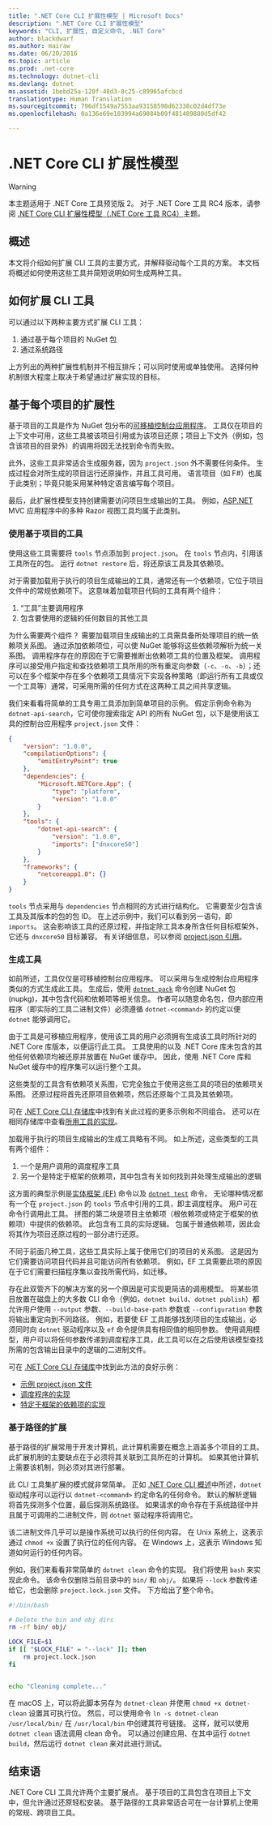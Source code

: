 ```yaml
---
title: ".NET Core CLI 扩展性模型 | Microsoft Docs"
description: ".NET Core CLI 扩展性模型"
keywords: "CLI, 扩展性, 自定义命令, .NET Core"
author: blackdwarf
ms.author: mairaw
ms.date: 06/20/2016
ms.topic: article
ms.prod: .net-core
ms.technology: dotnet-cli
ms.devlang: dotnet
ms.assetid: 1bebd25a-120f-48d3-8c25-c89965afcbcd
translationtype: Human Translation
ms.sourcegitcommit: 796df1549a7553aa93158598d62338c02d4df73e
ms.openlocfilehash: 0a136e69e103994a69084b09f481489880d5df42

---
```


# <a name="net-core-cli-extensibility-model"></a>.NET Core CLI 扩展性模型 

> [!WARNING]
> 本主题适用于 .NET Core 工具预览版 2。 对于 .NET Core 工具 RC4 版本，请参阅 [.NET Core CLI 扩展性模型（.NET Core 工具 RC4）](../preview3/tools/extensibility.md)主题。

## <a name="overview"></a>概述
本文将介绍如何扩展 CLI 工具的主要方式，并解释驱动每个工具的方案。 本文档将概述如何使用这些工具并简短说明如何生成两种工具。 

## <a name="how-to-extend-cli-tools"></a>如何扩展 CLI 工具
可以通过以下两种主要方式扩展 CLI 工具：

1. 通过基于每个项目的 NuGet 包
2. 通过系统路径

上方列出的两种扩展性机制并不相互排斥；可以同时使用或单独使用。 选择何种机制很大程度上取决于希望通过扩展实现的目标。

## <a name="per-project-based-extensibility"></a>基于每个项目的扩展性
基于项目的工具是作为 NuGet 包分布的[可移植控制台应用程序](../deploying/index.md)。 工具仅在项目的上下文中可用，这些工具被该项目引用或为该项目还原；项目上下文外（例如，包含该项目的目录外）的调用将因无法找到命令而失败。

此外，这些工具非常适合生成服务器，因为 `project.json` 外不需要任何条件。 生成过程会对所生成的项目运行还原操作，并且工具可用。 语言项目（如 F#）也属于此类别；毕竟只能采用某种特定语言编写每个项目。 

最后，此扩展性模型支持创建需要访问项目生成输出的工具。 例如，[ASP.NET](https://www.asp.net/) MVC 应用程序中的多种 Razor 视图工具均属于此类别。 

### <a name="consuming-per-project-tools"></a>使用基于项目的工具
使用这些工具需要将 `tools` 节点添加到 `project.json`。 在 `tools` 节点内，引用该工具所在的包。 运行 `dotnet restore` 后，将还原该工具及其依赖项。 

对于需要加载用于执行的项目生成输出的工具，通常还有一个依赖项，它位于项目文件中的常规依赖项下。 这意味着加载项目代码的工具有两个组件： 

1. “工具”主要调用程序
2. 包含要使用的逻辑的任何数目的其他工具 

为什么需要两个组件？ 需要加载项目生成输出的工具需具备所处理项目的统一依赖项关系图。 通过添加依赖项位，可以使 NuGet 能够将这些依赖项解析为统一关系图。 调用程序存在的原因在于它需要推断出依赖项工具的位置及框架。 调用程序可以接受用户指定和查找依赖项工具所用的所有重定向参数（`-c`、`-o`、`-b`）；还可以在多个框架中存在多个依赖项工具情况下实现各种策略（即运行所有工具或仅一个工具等）通常，可采用所需的任何方式在这两种工具之间共享逻辑。 

我们来看看将简单的工具专用工具添加到简单项目的示例。 假定示例命令称为 `dotnet-api-search`，它可使你搜索指定 API 的所有 NuGet 包，以下是使用该工具的控制台应用程序 `project.json` 文件：

```json
{
    "version": "1.0.0",
    "compilationOptions": {
        "emitEntryPoint": true
    },
    "dependencies": {
        "Microsoft.NETCore.App": {
            "type": "platform",
            "version": "1.0.0"
        }
    },
    "tools": {
        "dotnet-api-search": {
            "version": "1.0.0",
            "imports": ["dnxcore50"]
        }
    },
    "frameworks": {
        "netcoreapp1.0": {}
    }
}
```

`tools` 节点采用与 `dependencies` 节点相同的方式进行结构化。 它需要至少包含该工具及其版本的包的包 ID。 在上述示例中，我们可以看到另一语句，即 `imports`。 这会影响该工具的还原过程，并指定除工具本身所含任何目标框架外，它还与 `dnxcore50` 目标兼容。 有关详细信息，可以参阅 [project.json 引用](project-json.md)。

### <a name="building-tools"></a>生成工具
如前所述，工具仅仅是可移植控制台应用程序。 可以采用与生成控制台应用程序类似的方式生成此工具。 生成后，使用 [`dotnet pack`](dotnet-pack.md) 命令创建 NuGet 包 (nupkg)，其中包含代码和依赖项等相关信息。 作者可以随意命名包，但内部应用程序（即实际的工具二进制文件）必须遵循 `dotnet-<command>` 的约定以便 `dotnet` 能够调用它。 

由于工具是可移植应用程序，使用该工具的用户必须拥有生成该工具时所针对的 .NET Core 库版本，以便运行此工具。 工具使用的以及 .NET Core 库未包含的其他任何依赖项均被还原并放置在 NuGet 缓存中。 因此，使用 .NET Core 库和 NuGet 缓存中的程序集可以运行整个工具。 

这些类型的工具含有依赖项关系图，它完全独立于使用这些工具的项目的依赖项关系图。 还原过程将首先还原项目依赖项，然后还原每个工具及其依赖项。 

可在 [.NET Core CLI 存储库](https://github.com/dotnet/cli/tree/rel/1.0.0-preview2/TestAssets/TestProjects)中找到有关此过程的更多示例和不同组合。 还可以在相同存储库中查看[所用工具的实现](https://github.com/dotnet/cli/tree/rel/1.0.0-preview2/TestAssets/TestPackages)。 

加载用于执行的项目生成输出的生成工具略有不同。 如上所述，这些类型的工具有两个组件：

1. 一个是用户调用的调度程序工具
2. 另一个是特定于框架的依赖项，其中包含有关如何找到并处理生成输出的逻辑

这方面的典型示例是[实体框架 (EF)](https://github.com/aspnet/EntityFramework) 命令以及 [`dotnet test`](dotnet-test.md) 命令。 无论哪种情况都有一个在 `project.json` 的 `tools` 节点中引用的工具，即主调度程序。 用户可在命令行调用此工具。 拼图的第二块是项目主依赖项（根依赖项或特定于框架的依赖项）中提供的依赖项。 此包含有工具的实际逻辑。 包属于普通依赖项，因此会将其作为项目还原过程的一部分进行还原。 

不同于前面几种工具，这些工具实际上属于使用它们的项目的关系图。 这是因为它们需要访问项目代码并且可能访问所有依赖项。 例如，EF 工具需要此项的原因在于它们需要扫描程序集以查找所需代码，如迁移。  

存在此双管齐下的解决方案的另一个原因是可实现更简洁的调用模型。 将某些项目放置在磁盘上的大多数 CLI 命令（例如，`dotnet build`、`dotnet publish`）都允许用户使用 `--output` 参数、`--build-base-path` 参数或 `--configuration` 参数将输出重定向到不同路径。 例如，若要使 EF 工具能够找到项目的生成输出，必须同时向 `dotnet` 驱动程序以及 `ef` 命令提供具有相同值的相同参数。 使用调用模型，用户可以将任何参数传递到调度程序工具，此工具可以在之后使用该模型查找所需的包含输出目录中的逻辑的二进制文件。 

可在 [.NET Core CLI 存储库](https://github.com/dotnet/cli)中找到此方法的良好示例：

* [示例 project.json 文件](https://github.com/dotnet/cli/blob/rel/1.0.0-preview2/TestAssets/DesktopTestProjects/AppWithDirectDependencyDesktopAndPortable/project.json)
* [调度程序的实现](https://github.com/dotnet/cli/tree/rel/1.0.0-preview2/TestAssets/TestPackages/dotnet-dependency-tool-invoker)
* [特定于框架的依赖项的实现](https://github.com/dotnet/cli/tree/rel/1.0.0-preview2/TestAssets/TestPackages/dotnet-desktop-and-portable)


### <a name="path-based-extensibility"></a>基于路径的扩展
基于路径的扩展常用于开发计算机，此计算机需要在概念上涵盖多个项目的工具。 此扩展机制的主要缺点在于必须将其关联到工具所在的计算机。 如果其他计算机上需要该机制，则必须对其进行部署。

此 CLI 工具集扩展的模式就非常简单。 正如 [.NET Core CLI 概述](index.md)中所述，`dotnet` 驱动程序可以运行以 `dotnet-<command>` 约定命名的任何命令。 默认的解析逻辑将首先探测多个位置，最后探测系统路径。 如果请求的命令存在于系统路径中并且属于可调用的二进制文件，则 `dotnet` 驱动程序将调用它。 

该二进制文件几乎可以是操作系统可以执行的任何内容。 在 Unix 系统上，这表示通过 `chmod +x` 设置了执行位的任何内容。 在 Windows 上，这表示 Windows 知道如何运行的任何内容。 

例如，我们来看看非常简单的 `dotnet clean` 命令的实现。 我们将使用 `bash` 来实现此命令。 该命令仅删除当前目录中的 `bin/` 和 `obj/`。 如果将 `--lock` 参数传递给它，也会删除 `project.lock.json` 文件。 下方给出了整个命令。 

```bash
#!/bin/bash

# Delete the bin and obj dirs
rm -rf bin/ obj/

LOCK_FILE=$1
if [[ "$LOCK_FILE" = "--lock" ]]; then
    rm project.lock.json
fi


echo "Cleaning complete..."
```

在 macOS 上，可以将此脚本另存为 `dotnet-clean` 并使用 `chmod +x dotnet-clean` 设置其可执行位。 然后，可以使用命令 `ln -s dotnet-clean /usr/local/bin/` 在 `/usr/local/bin` 中创建其符号链接。 这样，就可以使用 `dotnet clean` 语法调用 clean 命令。 可以通过创建应用、在其中运行 `dotnet build`，然后运行 `dotnet clean` 来对此进行测试。 

## <a name="conclusion"></a>结束语
.NET Core CLI 工具允许两个主要扩展点。 基于项目的工具包含在项目上下文中，但允许通过还原轻松安装。 基于路径的工具非常适合可在一台计算机上使用的常规、跨项目工具。 



<!--HONumber=Feb17_HO2-->


